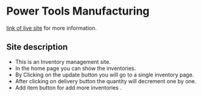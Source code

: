 # Power Tools Manufacturing 


[link of live site](https://scintillating-peony-c6d6e5.netlify.app/) for more information.

## Site description

* This is an Inventory management site.
* In the home page you can show the inventories.
* By Clicking on the update button you will go to a single inventory page.
* After  clicking on delivery button the quantity will decrement one by one.
* Add item button for add more inventories .